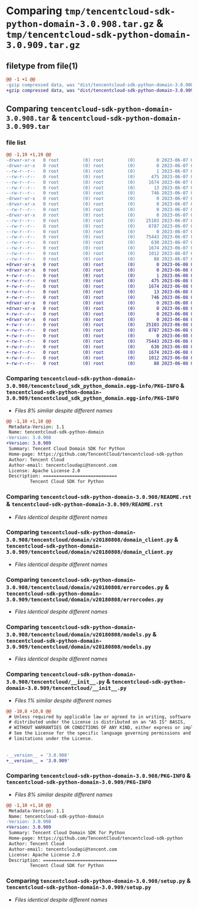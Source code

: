# Comparing `tmp/tencentcloud-sdk-python-domain-3.0.908.tar.gz` & `tmp/tencentcloud-sdk-python-domain-3.0.909.tar.gz`

## filetype from file(1)

```diff
@@ -1 +1 @@
-gzip compressed data, was "dist/tencentcloud-sdk-python-domain-3.0.908.tar", last modified: Wed Jun  7 00:22:58 2023, max compression
+gzip compressed data, was "dist/tencentcloud-sdk-python-domain-3.0.909.tar", last modified: Thu Jun  8 00:23:33 2023, max compression
```

## Comparing `tencentcloud-sdk-python-domain-3.0.908.tar` & `tencentcloud-sdk-python-domain-3.0.909.tar`

### file list

```diff
@@ -1,19 +1,19 @@
-drwxr-xr-x   0 root         (0) root         (0)        0 2023-06-07 00:22:58.000000 tencentcloud-sdk-python-domain-3.0.908/
-drwxr-xr-x   0 root         (0) root         (0)        0 2023-06-07 00:22:58.000000 tencentcloud-sdk-python-domain-3.0.908/tencentcloud_sdk_python_domain.egg-info/
--rw-r--r--   0 root         (0) root         (0)        1 2023-06-07 00:22:58.000000 tencentcloud-sdk-python-domain-3.0.908/tencentcloud_sdk_python_domain.egg-info/dependency_links.txt
--rw-r--r--   0 root         (0) root         (0)      475 2023-06-07 00:22:58.000000 tencentcloud-sdk-python-domain-3.0.908/tencentcloud_sdk_python_domain.egg-info/SOURCES.txt
--rw-r--r--   0 root         (0) root         (0)     1674 2023-06-07 00:22:58.000000 tencentcloud-sdk-python-domain-3.0.908/tencentcloud_sdk_python_domain.egg-info/PKG-INFO
--rw-r--r--   0 root         (0) root         (0)       13 2023-06-07 00:22:58.000000 tencentcloud-sdk-python-domain-3.0.908/tencentcloud_sdk_python_domain.egg-info/top_level.txt
--rw-r--r--   0 root         (0) root         (0)      746 2023-06-07 00:22:58.000000 tencentcloud-sdk-python-domain-3.0.908/README.rst
-drwxr-xr-x   0 root         (0) root         (0)        0 2023-06-07 00:22:58.000000 tencentcloud-sdk-python-domain-3.0.908/tencentcloud/
-drwxr-xr-x   0 root         (0) root         (0)        0 2023-06-07 00:22:58.000000 tencentcloud-sdk-python-domain-3.0.908/tencentcloud/domain/
--rw-r--r--   0 root         (0) root         (0)        0 2023-06-07 00:22:58.000000 tencentcloud-sdk-python-domain-3.0.908/tencentcloud/domain/__init__.py
-drwxr-xr-x   0 root         (0) root         (0)        0 2023-06-07 00:22:58.000000 tencentcloud-sdk-python-domain-3.0.908/tencentcloud/domain/v20180808/
--rw-r--r--   0 root         (0) root         (0)    25103 2023-06-07 00:22:58.000000 tencentcloud-sdk-python-domain-3.0.908/tencentcloud/domain/v20180808/domain_client.py
--rw-r--r--   0 root         (0) root         (0)     8787 2023-06-07 00:22:58.000000 tencentcloud-sdk-python-domain-3.0.908/tencentcloud/domain/v20180808/errorcodes.py
--rw-r--r--   0 root         (0) root         (0)        0 2023-06-07 00:22:58.000000 tencentcloud-sdk-python-domain-3.0.908/tencentcloud/domain/v20180808/__init__.py
--rw-r--r--   0 root         (0) root         (0)    75443 2023-06-07 00:22:58.000000 tencentcloud-sdk-python-domain-3.0.908/tencentcloud/domain/v20180808/models.py
--rw-r--r--   0 root         (0) root         (0)      630 2023-06-07 00:22:58.000000 tencentcloud-sdk-python-domain-3.0.908/tencentcloud/__init__.py
--rw-r--r--   0 root         (0) root         (0)     1674 2023-06-07 00:22:58.000000 tencentcloud-sdk-python-domain-3.0.908/PKG-INFO
--rw-r--r--   0 root         (0) root         (0)     1012 2023-06-07 00:22:58.000000 tencentcloud-sdk-python-domain-3.0.908/setup.py
--rw-r--r--   0 root         (0) root         (0)       88 2023-06-07 00:22:58.000000 tencentcloud-sdk-python-domain-3.0.908/setup.cfg
+drwxr-xr-x   0 root         (0) root         (0)        0 2023-06-08 00:23:33.000000 tencentcloud-sdk-python-domain-3.0.909/
+drwxr-xr-x   0 root         (0) root         (0)        0 2023-06-08 00:23:33.000000 tencentcloud-sdk-python-domain-3.0.909/tencentcloud_sdk_python_domain.egg-info/
+-rw-r--r--   0 root         (0) root         (0)        1 2023-06-08 00:23:33.000000 tencentcloud-sdk-python-domain-3.0.909/tencentcloud_sdk_python_domain.egg-info/dependency_links.txt
+-rw-r--r--   0 root         (0) root         (0)      475 2023-06-08 00:23:33.000000 tencentcloud-sdk-python-domain-3.0.909/tencentcloud_sdk_python_domain.egg-info/SOURCES.txt
+-rw-r--r--   0 root         (0) root         (0)     1674 2023-06-08 00:23:33.000000 tencentcloud-sdk-python-domain-3.0.909/tencentcloud_sdk_python_domain.egg-info/PKG-INFO
+-rw-r--r--   0 root         (0) root         (0)       13 2023-06-08 00:23:33.000000 tencentcloud-sdk-python-domain-3.0.909/tencentcloud_sdk_python_domain.egg-info/top_level.txt
+-rw-r--r--   0 root         (0) root         (0)      746 2023-06-08 00:23:33.000000 tencentcloud-sdk-python-domain-3.0.909/README.rst
+drwxr-xr-x   0 root         (0) root         (0)        0 2023-06-08 00:23:33.000000 tencentcloud-sdk-python-domain-3.0.909/tencentcloud/
+drwxr-xr-x   0 root         (0) root         (0)        0 2023-06-08 00:23:33.000000 tencentcloud-sdk-python-domain-3.0.909/tencentcloud/domain/
+-rw-r--r--   0 root         (0) root         (0)        0 2023-06-08 00:23:33.000000 tencentcloud-sdk-python-domain-3.0.909/tencentcloud/domain/__init__.py
+drwxr-xr-x   0 root         (0) root         (0)        0 2023-06-08 00:23:33.000000 tencentcloud-sdk-python-domain-3.0.909/tencentcloud/domain/v20180808/
+-rw-r--r--   0 root         (0) root         (0)    25103 2023-06-08 00:23:33.000000 tencentcloud-sdk-python-domain-3.0.909/tencentcloud/domain/v20180808/domain_client.py
+-rw-r--r--   0 root         (0) root         (0)     8787 2023-06-08 00:23:33.000000 tencentcloud-sdk-python-domain-3.0.909/tencentcloud/domain/v20180808/errorcodes.py
+-rw-r--r--   0 root         (0) root         (0)        0 2023-06-08 00:23:33.000000 tencentcloud-sdk-python-domain-3.0.909/tencentcloud/domain/v20180808/__init__.py
+-rw-r--r--   0 root         (0) root         (0)    75443 2023-06-08 00:23:33.000000 tencentcloud-sdk-python-domain-3.0.909/tencentcloud/domain/v20180808/models.py
+-rw-r--r--   0 root         (0) root         (0)      630 2023-06-08 00:23:33.000000 tencentcloud-sdk-python-domain-3.0.909/tencentcloud/__init__.py
+-rw-r--r--   0 root         (0) root         (0)     1674 2023-06-08 00:23:33.000000 tencentcloud-sdk-python-domain-3.0.909/PKG-INFO
+-rw-r--r--   0 root         (0) root         (0)     1012 2023-06-08 00:23:33.000000 tencentcloud-sdk-python-domain-3.0.909/setup.py
+-rw-r--r--   0 root         (0) root         (0)       88 2023-06-08 00:23:33.000000 tencentcloud-sdk-python-domain-3.0.909/setup.cfg
```

### Comparing `tencentcloud-sdk-python-domain-3.0.908/tencentcloud_sdk_python_domain.egg-info/PKG-INFO` & `tencentcloud-sdk-python-domain-3.0.909/tencentcloud_sdk_python_domain.egg-info/PKG-INFO`

 * *Files 8% similar despite different names*

```diff
@@ -1,10 +1,10 @@
 Metadata-Version: 1.1
 Name: tencentcloud-sdk-python-domain
-Version: 3.0.908
+Version: 3.0.909
 Summary: Tencent Cloud Domain SDK for Python
 Home-page: https://github.com/TencentCloud/tencentcloud-sdk-python
 Author: Tencent Cloud
 Author-email: tencentcloudapi@tencent.com
 License: Apache License 2.0
 Description: ============================
         Tencent Cloud SDK for Python
```

### Comparing `tencentcloud-sdk-python-domain-3.0.908/README.rst` & `tencentcloud-sdk-python-domain-3.0.909/README.rst`

 * *Files identical despite different names*

### Comparing `tencentcloud-sdk-python-domain-3.0.908/tencentcloud/domain/v20180808/domain_client.py` & `tencentcloud-sdk-python-domain-3.0.909/tencentcloud/domain/v20180808/domain_client.py`

 * *Files identical despite different names*

### Comparing `tencentcloud-sdk-python-domain-3.0.908/tencentcloud/domain/v20180808/errorcodes.py` & `tencentcloud-sdk-python-domain-3.0.909/tencentcloud/domain/v20180808/errorcodes.py`

 * *Files identical despite different names*

### Comparing `tencentcloud-sdk-python-domain-3.0.908/tencentcloud/domain/v20180808/models.py` & `tencentcloud-sdk-python-domain-3.0.909/tencentcloud/domain/v20180808/models.py`

 * *Files identical despite different names*

### Comparing `tencentcloud-sdk-python-domain-3.0.908/tencentcloud/__init__.py` & `tencentcloud-sdk-python-domain-3.0.909/tencentcloud/__init__.py`

 * *Files 1% similar despite different names*

```diff
@@ -10,8 +10,8 @@
 # Unless required by applicable law or agreed to in writing, software
 # distributed under the License is distributed on an "AS IS" BASIS,
 # WITHOUT WARRANTIES OR CONDITIONS OF ANY KIND, either express or implied.
 # See the License for the specific language governing permissions and
 # limitations under the License.
 
 
-__version__ = '3.0.908'
+__version__ = '3.0.909'
```

### Comparing `tencentcloud-sdk-python-domain-3.0.908/PKG-INFO` & `tencentcloud-sdk-python-domain-3.0.909/PKG-INFO`

 * *Files 8% similar despite different names*

```diff
@@ -1,10 +1,10 @@
 Metadata-Version: 1.1
 Name: tencentcloud-sdk-python-domain
-Version: 3.0.908
+Version: 3.0.909
 Summary: Tencent Cloud Domain SDK for Python
 Home-page: https://github.com/TencentCloud/tencentcloud-sdk-python
 Author: Tencent Cloud
 Author-email: tencentcloudapi@tencent.com
 License: Apache License 2.0
 Description: ============================
         Tencent Cloud SDK for Python
```

### Comparing `tencentcloud-sdk-python-domain-3.0.908/setup.py` & `tencentcloud-sdk-python-domain-3.0.909/setup.py`

 * *Files identical despite different names*

